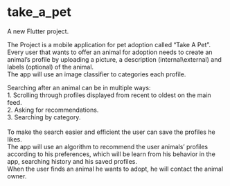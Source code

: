 # take_a_pet

A new Flutter project.

The Project is a mobile application for pet adoption called “Take A Pet”.<br/>
Every user that wants to offer an animal for adoption needs to create an animal’s profile by uploading a picture, a description (internal\external) and labels (optional) of the animal.<br/>
The app will use an image classifier to categories each profile.<br/>

Searching after an animal can be in multiple ways:<br/> 
                                                  1. Scrolling through profiles displayed from recent to oldest on the main feed.<br/>
                                                  2. Asking for recommendations.<br/>
                                                  3. Searching by category.<br/>  
To make the search easier and efficient the user can save the profiles he likes.<br/>
The app will use an algorithm to recommend the user animals’ profiles according to his preferences, which will be learn from his behavior in the app, searching history and his saved profiles.<br/>
When the user finds an animal he wants to adopt, he will contact the animal owner.<br/>
